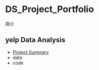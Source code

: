 # DS_Project_Portfolio


简介


## yelp Data Analysis

- [Project Summary](https://github.com/datoujinggzj/DS_Project_Portfolio/tree/main/Yelp_Data_Analysis)
- data
- code
